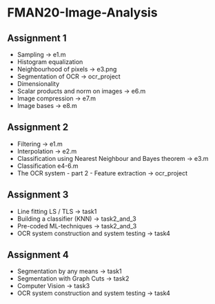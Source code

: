# FMAN20-Image-Analysis

## Assignment 1
- Sampling -> e1.m
- Histogram equalization
- Neighbourhood of pixels -> e3.png
- Segmentation of OCR -> ocr_project
- Dimensionality
- Scalar products and norm on images -> e6.m
- Image compression -> e7.m
- Image bases -> e8.m

## Assignment 2
- Filtering   -> e1.m
- Interpolation -> e2.m
- Classification using Nearest Neighbour and Bayes theorem -> e3.m
- Classification e4-6.m
- The OCR system - part 2 - Feature extraction -> ocr_project


## Assignment 3
- Line fitting LS / TLS -> task1
- Building a classifier (KNN) -> task2_and_3
- Pre-coded ML-techniques -> task2_and_3
- OCR system construction and system testing -> task4

## Assignment 4
- Segmentation by any means -> task1
- Segmentation with Graph Cuts -> task2
- Computer Vision -> task3
- OCR system construction and system testing -> task4
